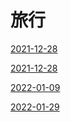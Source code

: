 
# 旅行


[2021-12-28](./2021-12-28)

[2021-12-28](./2021-12-28)

[2022-01-09](./2022-01-09)

[2022-01-29](./2022-01-29)
